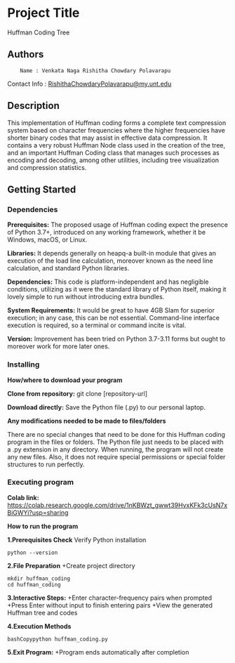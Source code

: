 # Project Title

Huffman Coding Tree

## Authors

        Name : Venkata Naga Rishitha Chowdary Polavarapu 
Contact Info : RishithaChowdaryPolavarapu@my.unt.edu

## Description

This implementation of Huffman coding forms a complete text compression system based on character frequencies where the higher frequencies have shorter binary codes that may assist in effective data compression. It contains a very robust Huffman Node class used in the creation of the tree, and an important Huffman Coding class that manages such processes as encoding and decoding, among other utilities, including tree visualization and compression statistics.

## Getting Started

### Dependencies

**Prerequisites:** The proposed usage of Huffman coding expect the presence of Python 3.7+, introduced on any working framework, whether it be Windows, macOS, or Linux.

**Libraries:** It depends generally on heapq-a built-in module that gives an execution of the load line calculation, moreover known as the need line calculation, and standard Python libraries.

**Dependencies:** This code is platform-independent and has negligible conditions, utilizing as it were the standard library of Python itself, making it lovely simple to run without introducing extra bundles.

**System Requirements:** It would be great to have 4GB Slam for superior execution; in any case, this can be not essential. Command-line interface execution is required, so a terminal or command incite is vital.

**Version:** Improvement has been tried on Python 3.7-3.11 forms but ought to moreover work for more later ones. 

### Installing

**How/where to download your program**
  
**Clone from repository:** git clone [repository-url]

**Download directly:** Save the Python file (.py) to our personal laptop.

**Any modifications needed to be made to files/folders**

There are no special changes that need to be done for this Huffman coding program in the files or folders. The Python file just needs to be placed with a .py extension in any directory. When running, the program will not create any new files. Also, it does not require special permissions or special folder structures to run perfectly.

### Executing program

**Colab link:** https://colab.research.google.com/drive/1nKBWzt_gwwt39HvxKFk3cUsN7xBiGWYi?usp=sharing

**How to run the program**

**1.Prerequisites Check**
Verify Python installation
```
python --version 
```

**2.File Preparation**
+Create project directory
```
mkdir huffman_coding
cd huffman_coding
```

**3.Interactive Steps:**
+Enter character-frequency pairs when prompted
+Press Enter without input to finish entering pairs
+View the generated Huffman tree and codes

**4.Execution Methods**
```
bashCopypython huffman_coding.py
```

**5.Exit Program:**
+Program ends automatically after completion

